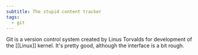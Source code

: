 ```yaml
---
subtitle: The stupid content tracker
tags:
  - git
---
```

Git is a version control system created by Linus Torvalds for development of the [[Linux]] kernel.  It's pretty good, although the interface is a bit rough.